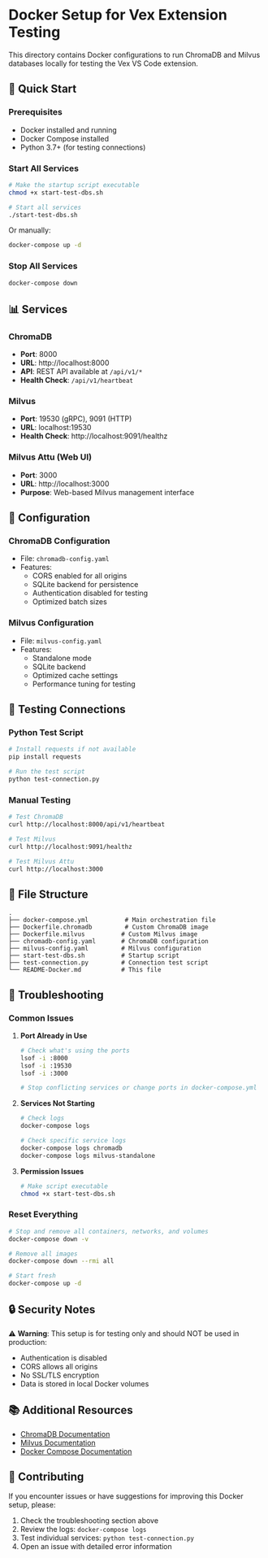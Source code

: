 # Docker Setup for Vex Extension Testing

This directory contains Docker configurations to run ChromaDB and Milvus databases locally for testing the Vex VS Code extension.

## 🚀 Quick Start

### Prerequisites
- Docker installed and running
- Docker Compose installed
- Python 3.7+ (for testing connections)

### Start All Services
```bash
# Make the startup script executable
chmod +x start-test-dbs.sh

# Start all services
./start-test-dbs.sh
```

Or manually:
```bash
docker-compose up -d
```

### Stop All Services
```bash
docker-compose down
```

## 📊 Services

### ChromaDB
- **Port**: 8000
- **URL**: http://localhost:8000
- **API**: REST API available at `/api/v1/*`
- **Health Check**: `/api/v1/heartbeat`

### Milvus
- **Port**: 19530 (gRPC), 9091 (HTTP)
- **URL**: localhost:19530
- **Health Check**: http://localhost:9091/healthz

### Milvus Attu (Web UI)
- **Port**: 3000
- **URL**: http://localhost:3000
- **Purpose**: Web-based Milvus management interface

## 🔧 Configuration

### ChromaDB Configuration
- File: `chromadb-config.yaml`
- Features:
  - CORS enabled for all origins
  - SQLite backend for persistence
  - Authentication disabled for testing
  - Optimized batch sizes

### Milvus Configuration
- File: `milvus-config.yaml`
- Features:
  - Standalone mode
  - SQLite backend
  - Optimized cache settings
  - Performance tuning for testing

## 🧪 Testing Connections

### Python Test Script
```bash
# Install requests if not available
pip install requests

# Run the test script
python test-connection.py
```

### Manual Testing
```bash
# Test ChromaDB
curl http://localhost:8000/api/v1/heartbeat

# Test Milvus
curl http://localhost:9091/healthz

# Test Milvus Attu
curl http://localhost:3000
```

## 📁 File Structure

```
.
├── docker-compose.yml          # Main orchestration file
├── Dockerfile.chromadb         # Custom ChromaDB image
├── Dockerfile.milvus          # Custom Milvus image
├── chromadb-config.yaml       # ChromaDB configuration
├── milvus-config.yaml         # Milvus configuration
├── start-test-dbs.sh          # Startup script
├── test-connection.py         # Connection test script
└── README-Docker.md           # This file
```

## 🐛 Troubleshooting

### Common Issues

1. **Port Already in Use**
   ```bash
   # Check what's using the ports
   lsof -i :8000
   lsof -i :19530
   lsof -i :3000
   
   # Stop conflicting services or change ports in docker-compose.yml
   ```

2. **Services Not Starting**
   ```bash
   # Check logs
   docker-compose logs
   
   # Check specific service logs
   docker-compose logs chromadb
   docker-compose logs milvus-standalone
   ```

3. **Permission Issues**
   ```bash
   # Make script executable
   chmod +x start-test-dbs.sh
   ```

### Reset Everything
```bash
# Stop and remove all containers, networks, and volumes
docker-compose down -v

# Remove all images
docker-compose down --rmi all

# Start fresh
docker-compose up -d
```

## 🔒 Security Notes

⚠️ **Warning**: This setup is for testing only and should NOT be used in production:

- Authentication is disabled
- CORS allows all origins
- No SSL/TLS encryption
- Data is stored in local Docker volumes

## 📚 Additional Resources

- [ChromaDB Documentation](https://docs.trychroma.com/)
- [Milvus Documentation](https://milvus.io/docs)
- [Docker Compose Documentation](https://docs.docker.com/compose/)

## 🤝 Contributing

If you encounter issues or have suggestions for improving this Docker setup, please:

1. Check the troubleshooting section above
2. Review the logs: `docker-compose logs`
3. Test individual services: `python test-connection.py`
4. Open an issue with detailed error information
